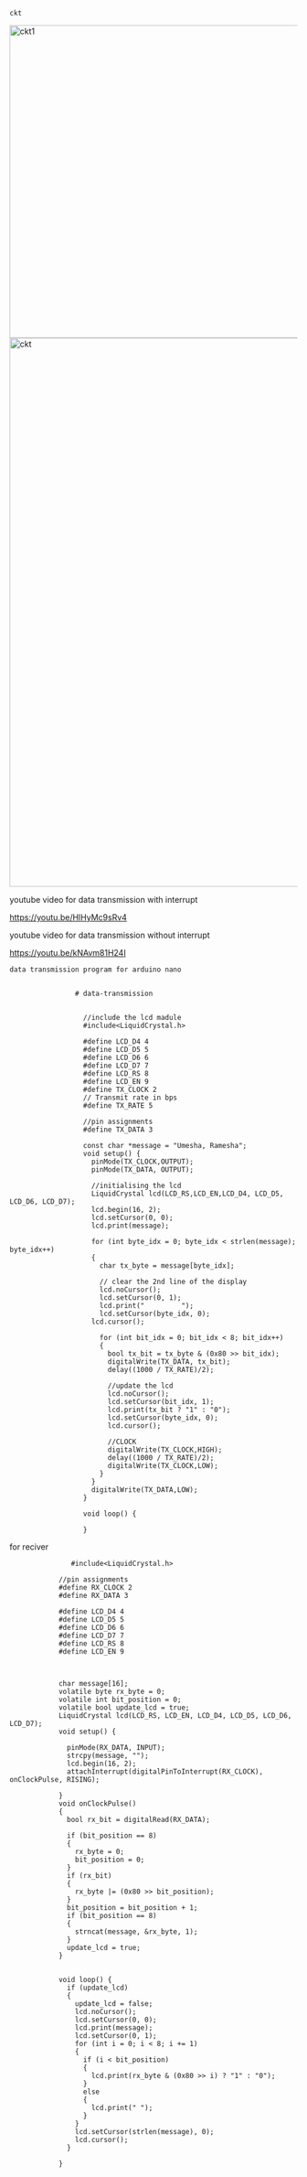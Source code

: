     ckt 
    
 <img width="547" alt="ckt1" src="https://user-images.githubusercontent.com/73009807/148690928-7e630bba-105d-4f0f-b56b-0f4a76dbf248.png">



<img width="960" alt="ckt" src="https://user-images.githubusercontent.com/73009807/148690936-179da356-1016-410b-bbbb-2369a2b79642.png">

    
    
 youtube video for data transmission with interrupt
 
 https://youtu.be/HlHyMc9sRv4
 
  youtube video for data transmission without interrupt
  
  https://youtu.be/kNAvm81H24I
  
    
    data transmission program for arduino nano
    
    
                    # data-transmission


                      //include the lcd madule
                      #include<LiquidCrystal.h>

                      #define LCD_D4 4
                      #define LCD_D5 5
                      #define LCD_D6 6
                      #define LCD_D7 7
                      #define LCD_RS 8
                      #define LCD_EN 9
                      #define TX_CLOCK 2
                      // Transmit rate in bps
                      #define TX_RATE 5

                      //pin assignments
                      #define TX_DATA 3

                      const char *message = "Umesha, Ramesha";
                      void setup() {
                        pinMode(TX_CLOCK,OUTPUT);
                        pinMode(TX_DATA, OUTPUT);

                        //initialising the lcd
                        LiquidCrystal lcd(LCD_RS,LCD_EN,LCD_D4, LCD_D5, LCD_D6, LCD_D7);
                        lcd.begin(16, 2);
                        lcd.setCursor(0, 0);
                        lcd.print(message);

                        for (int byte_idx = 0; byte_idx < strlen(message); byte_idx++)
                        {
                          char tx_byte = message[byte_idx];

                          // clear the 2nd line of the display
                          lcd.noCursor();
                          lcd.setCursor(0, 1);
                          lcd.print("         ");
                          lcd.setCursor(byte_idx, 0);
                        lcd.cursor();

                          for (int bit_idx = 0; bit_idx < 8; bit_idx++)
                          {
                            bool tx_bit = tx_byte & (0x80 >> bit_idx);
                            digitalWrite(TX_DATA, tx_bit);
                            delay((1000 / TX_RATE)/2);

                            //update the lcd
                            lcd.noCursor();
                            lcd.setCursor(bit_idx, 1);
                            lcd.print(tx_bit ? "1" : "0");
                            lcd.setCursor(byte_idx, 0);
                            lcd.cursor();

                            //CLOCK
                            digitalWrite(TX_CLOCK,HIGH);
                            delay((1000 / TX_RATE)/2);
                            digitalWrite(TX_CLOCK,LOW);
                          }
                        }
                        digitalWrite(TX_DATA,LOW);
                      }

                      void loop() {

                      }
                      
                      
                      
   for reciver
   
                   #include<LiquidCrystal.h>

                //pin assignments
                #define RX_CLOCK 2
                #define RX_DATA 3

                #define LCD_D4 4
                #define LCD_D5 5
                #define LCD_D6 6
                #define LCD_D7 7
                #define LCD_RS 8
                #define LCD_EN 9



                char message[16];
                volatile byte rx_byte = 0;
                volatile int bit_position = 0;
                volatile bool update_lcd = true;
                LiquidCrystal lcd(LCD_RS, LCD_EN, LCD_D4, LCD_D5, LCD_D6, LCD_D7);
                void setup() {

                  pinMode(RX_DATA, INPUT);
                  strcpy(message, "");
                  lcd.begin(16, 2);
                  attachInterrupt(digitalPinToInterrupt(RX_CLOCK), onClockPulse, RISING);

                }
                void onClockPulse()
                {
                  bool rx_bit = digitalRead(RX_DATA);

                  if (bit_position == 8)
                  {
                    rx_byte = 0;
                    bit_position = 0;
                  }
                  if (rx_bit)
                  {
                    rx_byte |= (0x80 >> bit_position);
                  }
                  bit_position = bit_position + 1;
                  if (bit_position == 8)
                  {
                    strncat(message, &rx_byte, 1);
                  }
                  update_lcd = true;
                }


                void loop() {
                  if (update_lcd)
                  {
                    update_lcd = false;
                    lcd.noCursor();
                    lcd.setCursor(0, 0);
                    lcd.print(message);
                    lcd.setCursor(0, 1);
                    for (int i = 0; i < 8; i += 1)
                    {
                      if (i < bit_position)
                      {
                        lcd.print(rx_byte & (0x80 >> i) ? "1" : "0");
                      }
                      else
                      {
                        lcd.print(" ");
                      }
                    }
                    lcd.setCursor(strlen(message), 0);
                    lcd.cursor();
                  }

                }
